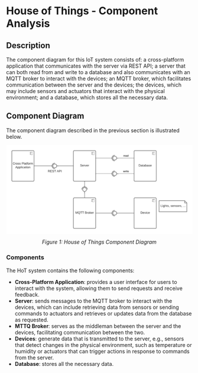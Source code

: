 # House of Things - Component Analysis

## Description

The component diagram for this IoT system consists of: a cross-platform application that communicates with the server via REST API; a server that can both read from and write to a database and also communicates with an MQTT broker to interact with the devices; an MQTT broker, which facilitates communication between the server and the devices; the devices, which may include sensors and actuators that interact with the physical environment; and a database, which stores all the necessary data.

## Component Diagram

The component diagram described in the previous section is illustrated below.

<div align="center">
  <img src="./img/HoT-component_diagram.png" alt="UML_Component_Diagram">
  <p style="margin-top:10px"><i>Figure 1: House of Things Component Diagram</i></p>
</div>

### Components

The HoT system contains the following components:

- **Cross-Platform Application**: provides a user interface for users to interact with the system, allowing them to send requests and receive feedback.
- **Server**: sends messages to the MQTT broker to interact with the devices, which can include retrieving data from sensors or sending commands to actuators and retrieves or updates data from the database as requested.
- **MTTQ Broker**: serves as the middleman between the server and the devices, facilitating communication between the two.
- **Devices**: generate data that is transmitted to the server, e.g., sensors that detect changes in the physical environment, such as temperature or humidity or actuators that can trigger actions in response to commands from the server.
- **Database**: stores all the necessary data.